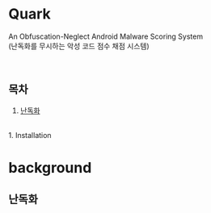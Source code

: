 # Quark

An Obfuscation-Neglect Android Malware Scoring System <br>
(난독화를 무시하는 악성 코드 점수 채점 시스템)

<br>

## 목차

<Background>
  
1. [난독화](##)

<br>

<Theory>
1. Installation

<br>

# background

## 난독화
